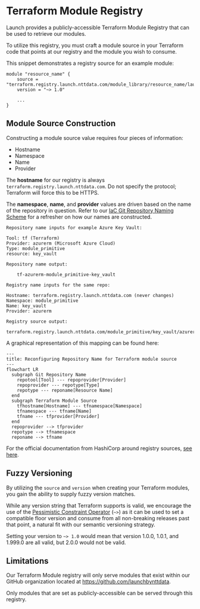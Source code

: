 # Terraform Module Registry

Launch provides a publicly-accessible Terraform Module Registry that can be used to retrieve our modules.

To utilize this registry, you must craft a module source in your Terraform code that points at our registry and the module you wish to consume.

This snippet demonstrates a registry source for an example module:

```hcl
module "resource_name" {
    source = "terraform.registry.launch.nttdata.com/module_library/resource_name/launch"
    version = "~> 1.0"

    ...
}
```

## Module Source Construction

Constructing a module source value requires four pieces of information:

- Hostname 
- Namespace
- Name
- Provider

The **hostname** for our registry is always `terraform.registry.launch.nttdata.com`. Do not specify the protocol; Terraform will force this to be HTTPS.

The **namespace**, **name**, and **provider** values are driven based on the name of the repository in question. Refer to our [IaC Git Repository Naming Scheme](standards/common-development/git/repository/naming-schemes/iac-repository-names.md) for a refresher on how our names are constructed. 

```
Repository name inputs for example Azure Key Vault:

Tool: tf (Terraform)
Provider: azurerm (Microsoft Azure Cloud)
Type: module_primitive
resource: key_vault

Repository name output:

    tf-azurerm-module_primitive-key_vault

Registry name inputs for the same repo:

Hostname: terraform.registry.launch.nttdata.com (never changes)
Namespace: module_primitive
Name: key_vault
Provider: azurerm

Registry source output:

terraform.registry.launch.nttdata.com/module_primitive/key_vault/azurerm

```

A graphical representation of this mapping can be found here:

```mermaid
---
title: Reconfiguring Repository Name for Terraform module source
---
flowchart LR
  subgraph Git Repository Name
    repotool[Tool] --- repoprovider[Provider]
    repoprovider --- repotype[Type]
    repotype --- reponame[Resource Name]
  end
  subgraph Terraform Module Source
    tfhostname[Hostname] --- tfnamespace[Namespace]
    tfnamespace --- tfname[Name]
    tfname --- tfprovider[Provider]
  end
  repoprovider --> tfprovider
  repotype --> tfnamespace
  reponame --> tfname
```

For the official documentation from HashiCorp around registry sources, [see here](https://developer.hashicorp.com/terraform/language/modules/sources#terraform-registry).

## Fuzzy Versioning

By utilizing the `source` and `version` when creating your Terraform modules, you gain the ability to supply fuzzy version matches. 

While any version string that Terraform supports is valid, we encourage the use of the [Pessimistic Constraint Operator](https://developer.hashicorp.com/terraform/language/expressions/version-constraints#-3) (`~>`) as it can be used to set a compatible floor version and consume from all non-breaking releases past that point, a natural fit with our semantic versioning strategy.

Setting your version to `~> 1.0` would mean that version 1.0.0, 1.0.1, and 1.999.0 are all valid, but 2.0.0 would not be valid.

## Limitations

Our Terraform Module registry will only serve modules that exist within our GitHub organization located at https://github.com/launchbynttdata. 

Only modules that are set as publicly-accessible can be served through this registry.

